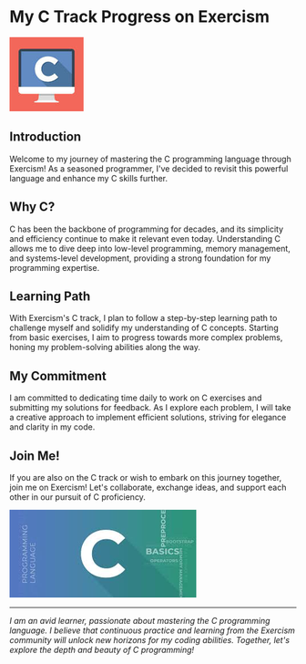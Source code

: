 # My C Track Progress on Exercism

![C Language](c_language.jpg)

## Introduction

Welcome to my journey of mastering the C programming language through Exercism! As a seasoned programmer, I've decided to revisit this powerful language and enhance my C skills further.

## Why C?

C has been the backbone of programming for decades, and its simplicity and efficiency continue to make it relevant even today. Understanding C allows me to dive deep into low-level programming, memory management, and systems-level development, providing a strong foundation for my programming expertise.

## Learning Path

With Exercism's C track, I plan to follow a step-by-step learning path to challenge myself and solidify my understanding of C concepts. Starting from basic exercises, I aim to progress towards more complex problems, honing my problem-solving abilities along the way.

## My Commitment

I am committed to dedicating time daily to work on C exercises and submitting my solutions for feedback. As I explore each problem, I will take a creative approach to implement efficient solutions, striving for elegance and clarity in my code.

## Join Me!

If you are also on the C track or wish to embark on this journey together, join me on Exercism! Let's collaborate, exchange ideas, and support each other in our pursuit of C proficiency.

![Coding in C](coding_in_c.jpg)

---
*I am an avid learner, passionate about mastering the C programming language. I believe that continuous practice and learning from the Exercism community will unlock new horizons for my coding abilities. Together, let's explore the depth and beauty of C programming!* 
